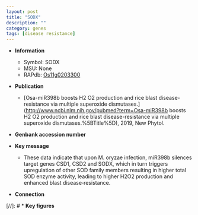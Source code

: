 ```yaml
---
layout: post
title: "SODX"
description: ""
category: genes
tags: [disease resistance]
---
```


* **Information**  
    + Symbol: SODX  
    + MSU: None  
    + RAPdb: [Os11g0203300](https://rapdb.dna.affrc.go.jp/locus/?name=Os11g0203300)  

* **Publication**  
    + [Osa-miR398b boosts H2 O2 production and rice blast disease-resistance via multiple superoxide dismutases.](http://www.ncbi.nlm.nih.gov/pubmed?term=Osa-miR398b boosts H2 O2 production and rice blast disease-resistance via multiple superoxide dismutases.%5BTitle%5D), 2019, New Phytol.

* **Genbank accession number**  

* **Key message**  
    + These data indicate that upon M. oryzae infection, miR398b silences target genes CSD1, CSD2 and SODX, which in turn triggers upregulation of other SOD family members resulting in higher total SOD enzyme activity, leading to higher H2O2 production and enhanced blast disease‐resistance.

* **Connection**  

[//]: # * **Key figures**  


